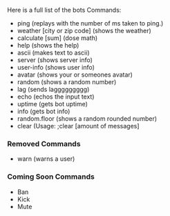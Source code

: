 Here is a full list of the bots Commands:

- ping (replays with the number of ms taken to ping.)
- weather [city or zip code] (shows the weather)
- calculate [sum] (dose math)
- help (shows the help)
- ascii (makes text to ascii)
- server (shows server info)
- user-info (shows user info)
- avatar (shows your or someones avatar)
- random (shows a random number)
- lag (sends laggggggggg)
- echo (echos the input text)
- uptime (gets bot uptime)
- info (gets bot info)
- random.floor (shows a random rounded number)
- clear (Usage: ;clear [amount of messages]

### Removed Commands
- warn (warns a user)

### Coming Soon Commands
- Ban
- Kick
- Mute
